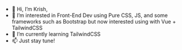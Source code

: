- 👋 Hi, I’m Krish,
- 👀 I’m interested in Front-End Dev using Pure CSS, JS, and some frameworks such as Bootstrap but now interested using with Vue + TailwindCSS
- 🌱 I’m currently learning TailwindCSS
- 📫 Just stay tune!

<!---
krishnaptr/krishnaptr is a ✨ special ✨ repository because its `README.md` (this file) appears on your GitHub profile.
You can click the Preview link to take a look at your changes.
--->
